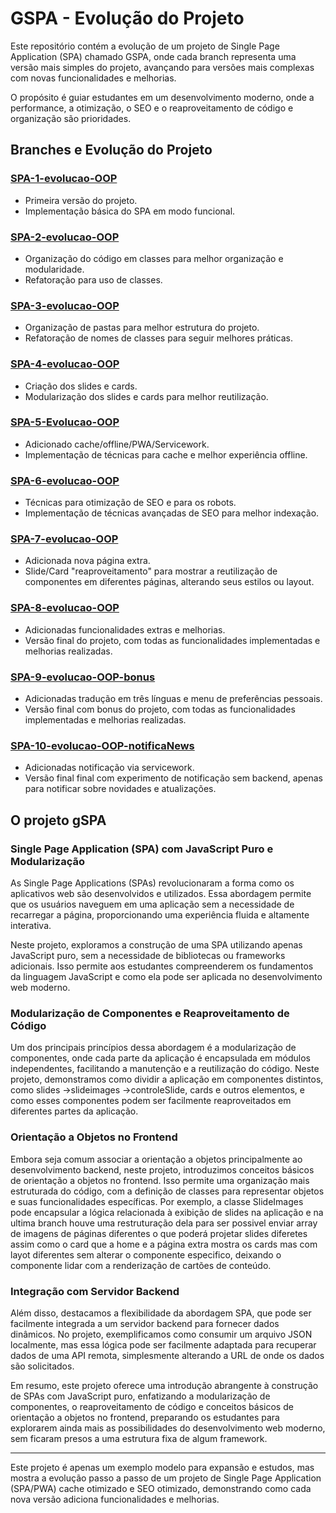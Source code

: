 # GSPA - Evolução do Projeto

Este repositório contém a evolução de um projeto de Single Page Application (SPA) chamado GSPA, onde cada branch representa uma versão mais simples do projeto, avançando para versões mais complexas com novas funcionalidades e melhorias.

O propósito é guiar estudantes em um desenvolvimento moderno, onde a performance, a otimização, o SEO e o reaproveitamento de código e organização são prioridades.

## Branches e Evolução do Projeto

### [SPA-1-evolucao-OOP](https://github.com/faustinopsy/gspa/tree/SPA-1-evolucao-OOP)
- Primeira versão do projeto.
- Implementação básica do SPA em modo funcional.

### [SPA-2-evolucao-OOP](https://github.com/faustinopsy/gspa/tree/SAP-2-evolucao-OOP)
- Organização do código em classes para melhor organização e modularidade.
- Refatoração para uso de classes.

### [SPA-3-evolucao-OOP](https://github.com/faustinopsy/gspa/tree/SPA-3-evolucao-OOP)
- Organização de pastas para melhor estrutura do projeto.
- Refatoração de nomes de classes para seguir melhores práticas.

### [SPA-4-evolucao-OOP](https://github.com/faustinopsy/gspa/tree/SPA-4-evolucao-OOP)
- Criação dos slides e cards.
- Modularização dos slides e cards para melhor reutilização.

### [SPA-5-Evolucao-OOP](https://github.com/faustinopsy/gspa/tree/SPA-5-Evolucao-OOP)
- Adicionado cache/offline/PWA/Servicework.
- Implementação de técnicas para cache e melhor experiência offline.

### [SPA-6-evolucao-OOP](https://github.com/faustinopsy/gspa/tree/SPA-6-evolucao-OOP)
- Técnicas para otimização de SEO e para os robots.
- Implementação de técnicas avançadas de SEO para melhor indexação.

### [SPA-7-evolucao-OOP](https://github.com/faustinopsy/gspa/tree/SPA-7-evolucao-OOP)
- Adicionada nova página extra.
- Slide/Card "reaproveitamento" para mostrar a reutilização de componentes em diferentes páginas, alterando seus estilos ou layout.

### [SPA-8-evolucao-OOP](https://github.com/faustinopsy/gspa/tree/SPA-8-evolucao-OOP)
- Adicionadas funcionalidades extras e melhorias.
- Versão final do projeto, com todas as funcionalidades implementadas e melhorias realizadas.

### [SPA-9-evolucao-OOP-bonus](https://github.com/faustinopsy/gspa/tree/SPA-9-evolucao-OOP-bonus)
- Adicionadas tradução em três línguas e menu de preferências pessoais.
- Versão final com bonus do projeto, com todas as funcionalidades implementadas e melhorias realizadas.

### [SPA-10-evolucao-OOP-notificaNews](https://github.com/faustinopsy/gspa/tree/SPA-10-evolucao-OOP-notificaNews)
- Adicionadas notificação via servicework.
- Versão final final com experimento de notificação sem backend, apenas para notificar sobre novidades e atualizações.


## O projeto gSPA

### Single Page Application (SPA) com JavaScript Puro e Modularização

As Single Page Applications (SPAs) revolucionaram a forma como os aplicativos web são desenvolvidos e utilizados. Essa abordagem permite que os usuários naveguem em uma aplicação sem a necessidade de recarregar a página, proporcionando uma experiência fluida e altamente interativa.

Neste projeto, exploramos a construção de uma SPA utilizando apenas JavaScript puro, sem a necessidade de bibliotecas ou frameworks adicionais. Isso permite aos estudantes compreenderem os fundamentos da linguagem JavaScript e como ela pode ser aplicada no desenvolvimento web moderno.

### Modularização de Componentes e Reaproveitamento de Código

Um dos principais princípios dessa abordagem é a modularização de componentes, onde cada parte da aplicação é encapsulada em módulos independentes, facilitando a manutenção e a reutilização do código. Neste projeto, demonstramos como dividir a aplicação em componentes distintos, como slides ->slideimages ->controleSlide, cards e outros elementos, e como esses componentes podem ser facilmente reaproveitados em diferentes partes da aplicação.

### Orientação a Objetos no Frontend

Embora seja comum associar a orientação a objetos principalmente ao desenvolvimento backend, neste projeto, introduzimos conceitos básicos de orientação a objetos no frontend. Isso permite uma organização mais estruturada do código, com a definição de classes para representar objetos e suas funcionalidades específicas. Por exemplo, a classe SlideImages pode encapsular a lógica relacionada à exibição de slides na aplicação e na ultima branch houve uma restruturação dela para ser possivel enviar array de imagens de páginas diferentes o que poderá projetar slides diferetes assim como o card que a home e a página extra mostra os cards mas com layot diferentes sem alterar o componente especifico, deixando o componente lidar com a renderização de cartões de conteúdo.

### Integração com Servidor Backend

Além disso, destacamos a flexibilidade da abordagem SPA, que pode ser facilmente integrada a um servidor backend para fornecer dados dinâmicos. No projeto, exemplificamos como consumir um arquivo JSON localmente, mas essa lógica pode ser facilmente adaptada para recuperar dados de uma API remota, simplesmente alterando a URL de onde os dados são solicitados.

Em resumo, este projeto oferece uma introdução abrangente à construção de SPAs com JavaScript puro, enfatizando a modularização de componentes, o reaproveitamento de código e conceitos básicos de orientação a objetos no frontend, preparando os estudantes para explorarem ainda mais as possibilidades do desenvolvimento web moderno, sem ficaram presos a uma estrutura fixa de algum framework.

---

Este projeto é apenas um exemplo modelo para expansão e estudos, mas mostra a evolução passo a passo de um projeto de Single Page Application (SPA/PWA) cache otimizado e SEO otimizado, demonstrando como cada nova versão adiciona funcionalidades e melhorias.